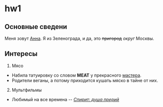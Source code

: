 # hw1

## Основные сведени

Меня зовут [Анна](/https://vk.com/wfl_annushka "приятно познакомиться"). Я из Зеленограда, и да, это ~~пригород~~ *округ* Москвы. 

## Интересы

1. Мясо
  - Набила татуировку со словом **MEAT** у прекрасного [мастера](/https://vk.com/hainttoo "веган и феминистка").
  - Родители веганы, а потому приходится кушать мяско в тайне от них. 
2. Мультфильмы
  - Любимый на все времена -- [*Спирит: душа прерий*](/https://english-films.com/westerns/258-spirit-dusha-preriy-spirit-stallion-of-the-cimarron-2002-hd-720-ru-eng.html "masterpiece") 
